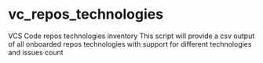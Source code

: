 # vc_repos_technologies
VCS Code repos technologies inventory
This script will provide a csv output of all onboarded repos technologies with support for different technologies and issues count

